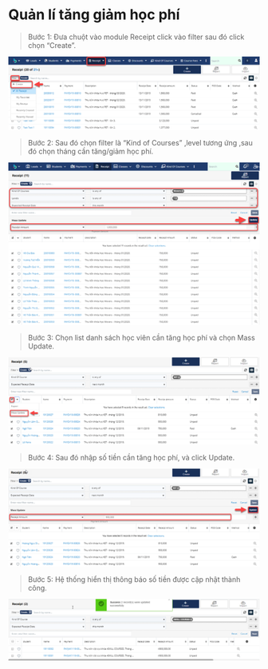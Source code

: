 # Quản lí tăng giảm học phí

> Bước 1: Đưa chuột vào module Receipt click vào filter sau đó click chọn “Create”.

![](../.gitbook/assets/tanggiam1.png)

> Bước 2: Sau đó chọn filter là “Kind of Courses” ,level tương ứng ,sau đó chọn tháng cần tăng/giảm học phí.

![](../.gitbook/assets/updatetienhocphi.png)

> Bước 3: Chọn list danh sách học viên cần tăng học phí và chọn Mass Update.

![](../.gitbook/assets/tanggiam4.png)

> Bước 4: Sau đó nhập số tiền cần tăng học phí, và click Update.

![](../.gitbook/assets/tanggiam5.png)

> Bước 5: Hệ thống hiển thị thông báo số tiền được cập nhật thành công.

![](../.gitbook/assets/tanggiam6.png)

